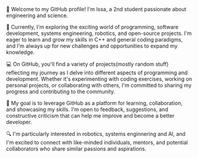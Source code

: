 👋 Welcome to my GitHub profile! I'm Issa, a 2nd student passionate about engineering and science.

🌱 Currently, I'm exploring the exciting world of programming, software development, systems engineering, robotics, and open-source projects. I'm eager to learn and grow my skills in C++ and general coding paradigms, and I'm always up for new challenges and opportunities to expand my knowledge.

💻 On GitHub, you'll find a variety of projects(mostly random stuff) reflecting my journey as I delve into different aspects of programming and development. Whether it's experimenting with coding exercises, working on personal projects, or collaborating with others, I'm committed to sharing my progress and contributing to the community.

🚀 My goal is to leverage GitHub as a platform for learning, collaboration, and showcasing my skills. I'm open to feedback, suggestions, and constructive criticism that can help me improve and become a better developer.

🔍 I'm particularly interested in robotics, systems enginnering and AI, and I'm excited to connect with like-minded individuals, mentors, and potential collaborators who share similar passions and aspirations.

<!---📫 Feel free to reach out to me via email or connect with me on LinkedIn [or other social media platforms]—I'd love to chat, exchange ideas, and explore opportunities together!--->

<!---
issanym/issanym is a ✨ special ✨ repository because its `README.md` (this file) appears on your GitHub profile.
You can click the Preview link to take a look at your changes.
--->
